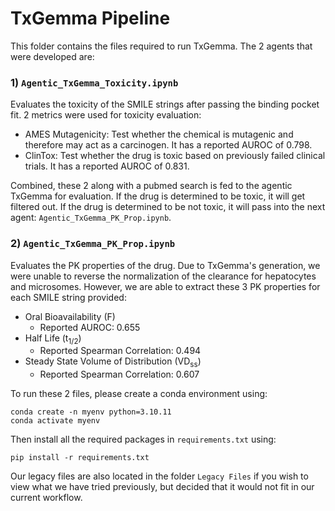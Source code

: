 # TxGemma Pipeline

This folder contains the files required to run TxGemma. The 2 agents that were developed are:

### 1) ```Agentic_TxGemma_Toxicity.ipynb```
Evaluates the toxicity of the SMILE strings after passing the binding pocket fit. 2 metrics were used for toxicity evaluation:

- AMES Mutagenicity: Test whether the chemical is mutagenic and therefore may act as a carcinogen. It has a reported AUROC of 0.798.
- ClinTox: Test whether the drug is toxic based on previously failed clinical trials. It has a reported AUROC of 0.831.

Combined, these 2 along with a pubmed search is fed to the agentic TxGemma for evaluation. If the drug is determined to be toxic, it will get filtered out. If the drug is determined to be not toxic, it will pass into the next agent: ```Agentic_TxGemma_PK_Prop.ipynb```.

### 2) ```Agentic_TxGemma_PK_Prop.ipynb```
Evaluates the PK properties of the drug. Due to TxGemma's generation, we were unable to reverse the normalization of the clearance for hepatocytes and microsomes. However, we are able to extract these 3 PK properties for each SMILE string provided:

- Oral Bioavailability (F)
    - Reported AUROC: 0.655
- Half Life (t<sub>1/2</sub>)
    - Reported Spearman Correlation: 0.494
- Steady State Volume of Distribution (VD<sub>ss</sub>)
    - Reported Spearman Correlation: 0.607

To run these 2 files, please create a conda environment using:
```
conda create -n myenv python=3.10.11
conda activate myenv
```
Then install all the required packages in ```requirements.txt``` using:
```
pip install -r requirements.txt
```
Our legacy files are also located in the folder ```Legacy Files``` if you wish to view what we have tried previously, but decided that it would not fit in our current workflow.